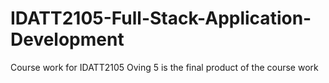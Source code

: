 # IDATT2105-Full-Stack-Application-Development
Course work for IDATT2105
Oving 5 is the final product of the course work
